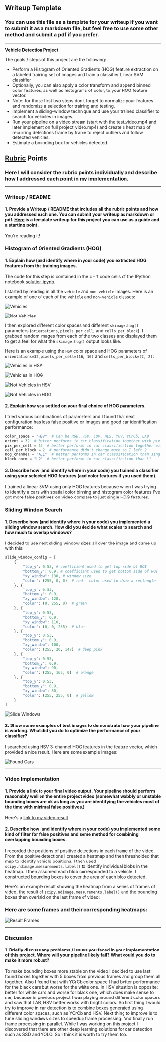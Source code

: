 ## Writeup Template
### You can use this file as a template for your writeup if you want to submit it as a markdown file, but feel free to use some other method and submit a pdf if you prefer.

---

**Vehicle Detection Project**

The goals / steps of this project are the following:

* Perform a Histogram of Oriented Gradients (HOG) feature extraction on a labeled training set of images and train a classifier Linear SVM classifier
* Optionally, you can also apply a color transform and append binned color features, as well as histograms of color, to your HOG feature vector. 
* Note: for those first two steps don't forget to normalize your features and randomize a selection for training and testing.
* Implement a sliding-window technique and use your trained classifier to search for vehicles in images.
* Run your pipeline on a video stream (start with the test_video.mp4 and later implement on full project_video.mp4) and create a heat map of recurring detections frame by frame to reject outliers and follow detected vehicles.
* Estimate a bounding box for vehicles detected.

## [Rubric](https://review.udacity.com/#!/rubrics/513/view) Points
### Here I will consider the rubric points individually and describe how I addressed each point in my implementation.  

---
### Writeup / README

#### 1. Provide a Writeup / README that includes all the rubric points and how you addressed each one.  You can submit your writeup as markdown or pdf.  [Here](https://github.com/udacity/CarND-Vehicle-Detection/blob/master/writeup_template.md) is a template writeup for this project you can use as a guide and a starting point.  

You're reading it!

### Histogram of Oriented Gradients (HOG)

#### 1. Explain how (and identify where in your code) you extracted HOG features from the training images.

The code for this step is contained in the `4` - `7` code cells of the IPython notebook [solution.ipynb](solution.ipynb).

I started by reading in all the `vehicle` and `non-vehicle` images.  Here is an example of one of each of the `vehicle` and `non-vehicle` classes:

![Vehicles](examples/cars.png)

![Not Vehicles](examples/not_cars.png)

I then explored different color spaces and different `skimage.hog()` parameters (`orientations`, `pixels_per_cell`, and `cells_per_block`).  I grabbed random images from each of the two classes and displayed them to get a feel for what the `skimage.hog()` output looks like.

Here is an example using the `HSV` color space and HOG parameters of `orientations=32`, `pixels_per_cell=(16, 16)` and `cells_per_block=(2, 2)`:

![Vehicles in HSV](examples/cars_hsv.png)

![Vehicles in HOG](examples/cars_hog.png)

![Not Vehicles in HSV](examples/not_cars_hsv.png)

![Not Vehicles in HOG](examples/not_cars_hog.png)

#### 2. Explain how you settled on your final choice of HOG parameters.

I tried various combinations of parameters and I found that next configuration has less false positive on images and good car identification performance:

```python
color_space = "HSV"  # Can be RGB, HSV, LUV, HLS, YUV, YCrCb, LAB
orient = 32  # better performs in car classification together with pix_per_cell = 16
pix_per_cell = 16  # better performs in car classification together with orient = 32
cell_per_block = 2  # performance didn't change much so I left 2
hog_channel = "ALL"  # better performs in car classification than single channel
block_norm = "L2"  # better performs in car classification than L1
```

#### 3. Describe how (and identify where in your code) you trained a classifier using your selected HOG features (and color features if you used them).

I trained a linear SVM using only HOG features because when I was trying to identify a cars with spatial color binning and histogram color features I've got more false positives on video compare to just single HOG features.

### Sliding Window Search

#### 1. Describe how (and identify where in your code) you implemented a sliding window search.  How did you decide what scales to search and how much to overlap windows?

I decided to use next sliding window sizes all over the image and came up with this:

```python
slide_window_config = [
    {
        "top_y": 0.53, # coefficient used to get top side of ROI
        "bottom_y": 0.9, # coefficient used to get bottom side of ROI
        "xy_window": 130, # window size
        "color": (255, 0, 0)  # red - color used to draw a rectangle
    }, {
        "top_y": 0.53,
        "bottom_y": 0.9,
        "xy_window": 120,
        "color": (0, 255, 0)  # green
    }, {
        "top_y": 0.53,
        "bottom_y": 0.9,
        "xy_window": 110,
        "color": (0, 0, 255)  # blue
    }, {
        "top_y": 0.53,
        "bottom_y": 0.9,
        "xy_window": 100,
        "color": (255, 20, 147)  # deep pink
    }, {
        "top_y": 0.53,
        "bottom_y": 0.9,
        "xy_window": 90,
        "color": (255, 165, 0)  # orange
    }, {
        "top_y": 0.53,
        "bottom_y": 0.9,
        "xy_window": 80,
        "color": (255, 255, 0)  # yellow
    }
]
```

![Slide Windows](examples/slide_windows_result.png)

#### 2. Show some examples of test images to demonstrate how your pipeline is working.  What did you do to optimize the performance of your classifier?

I searched using HSV 3-channel HOG features in the feature vector, which provided a nice result. Here are some example images:

![Found Cars](examples/found_cars.png)

---

### Video Implementation

#### 1. Provide a link to your final video output.  Your pipeline should perform reasonably well on the entire project video (somewhat wobbly or unstable bounding boxes are ok as long as you are identifying the vehicles most of the time with minimal false positives.)

Here's a [link to my video result](output_images/out_project_video.mp4)


#### 2. Describe how (and identify where in your code) you implemented some kind of filter for false positives and some method for combining overlapping bounding boxes.

I recorded the positions of positive detections in each frame of the video.  From the positive detections I created a heatmap and then thresholded that map to identify vehicle positions. I then used `scipy.ndimage.measurements.label()` to identify individual blobs in the heatmap. I then assumed each blob corresponded to a vehicle. I constructed bounding boxes to cover the area of each blob detected.  

Here's an example result showing the heatmap from a series of frames of video, the result of `scipy.ndimage.measurements.label()` and the bounding boxes then overlaid on the last frame of video:

### Here are some frames and their corresponding heatmaps:

![Result Frames](examples/result_frames_with_bboxes_and_heatmap.png)



---

### Discussion

#### 1. Briefly discuss any problems / issues you faced in your implementation of this project.  Where will your pipeline likely fail?  What could you do to make it more robust?

To make bounding boxes more stable on the video I decided to use last found boxes together with 5 boxes from previous frames and group them all together. 
Also I found that with YCrCb color space I had better performance for the black cars but worse for the white one. In HSV situation is opposite: better for white cars and worse for black one, which does make sense to me, because in previous project I was playing around different color spaces and saw that LAB, HSV better works with bright colors.
So first thing I would try to improve in car detection is to combine boxes generated using different color spaces, such as YCrCb and HSV.
Next thing to improve is to tune sliding windows sizes to speedup frame processing.
And finally run frame processing in parallel.
While I was working on this project I discovered that there are other deep learning solutions for car detection such as SSD and YOLO. So I think it is worth to try them too.
